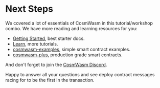 # Next Steps

We covered a lot of essentials of CosmWasm in this tutorial/workshop combo. We have more reading and learning resources for you:

- [Getting Started](/getting-started/intro.md), best starter docs.
- [Learn](/learn/), more tutorials.
- [cosmwasm-examples](https://github.com/CosmWasm/cosmwasm-examples/), simple smart contract examples.
- [cosmwasm-plus](/cw-plus/general/overview.md), production grade smart contracts.

And don't forget to join the [CosmWasm Discord](https://docs.cosmwasm.com/chat).

Happy to answer all your questions and see deploy contract messages racing for to be the first in the transaction.
